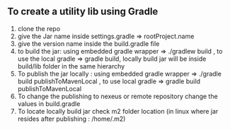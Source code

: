 To create a utility lib using Gradle 
-------------------------------------   

1) clone the repo
2) give the Jar name inside settings.gradle => rootProject.name
3) give the version name inside the build.gradle file
4) to build the jar: using embedded gradle wrapper => ./gradlew build , to use the local gradle => gradle build, locally build jar will be inside build/lib folder in the same hierarchy
5) To publish the jar locally : using embedded gradle wrapper => ./gradle build publishToMavenLocal , to use local gradle => gradle build publishToMavenLocal
6) To change the publishing to nexeus or remote repository change the values in build.gradle
7) To locate locally build jar check m2 folder location (in linux where jar resides after publishing : /home/.m2)
 

